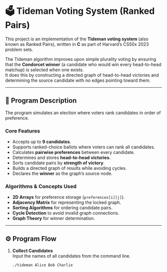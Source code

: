 # 🗳️ Tideman Voting System (Ranked Pairs)

This project is an implementation of the **Tideman voting system** (also known as Ranked Pairs), written in **C** as part of Harvard’s CS50x 2023 problem sets.  

The Tideman algorithm improves upon simple plurality voting by ensuring that the **Condorcet winner** (a candidate who would win every head-to-head matchup) is selected when one exists.  
It does this by constructing a directed graph of head-to-head victories and determining the source candidate with no edges pointing toward them.

---

## 📖 Program Description

The program simulates an election where voters rank candidates in order of preference.

### Core Features
- Accepts up to **9 candidates**.
- Supports ranked-choice ballots where voters can rank all candidates.
- Calculates **pairwise preferences** between every candidate.
- Determines and stores **head-to-head victories**.
- Sorts candidate pairs by **strength of victory**.
- Builds a directed graph of results while avoiding cycles.
- Declares the **winner** as the graph’s source node.

### Algorithms & Concepts Used
- **2D Arrays** for preference storage (`preferences[i][j]`).
- **Adjacency Matrix** for representing the locked graph.
- **Sorting Algorithms** for ordering candidate pairs.
- **Cycle Detection** to avoid invalid graph connections.
- **Graph Theory** for winner determination.

---

## ⚙️ Program Flow

1. **Collect Candidates**  
   Input the names of all candidates from the command line.

   ```bash
   ./tideman Alice Bob Charlie
